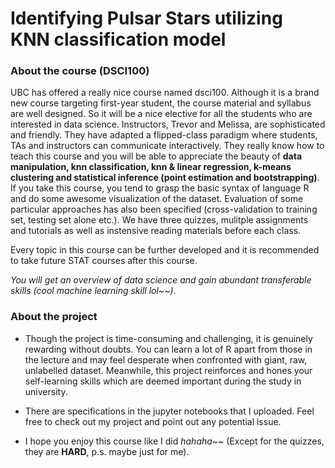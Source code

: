 # Identifying Pulsar Stars utilizing KNN classification model

### About the course (DSCI100)

UBC has offered a really nice course named dsci100. Although it is a brand new course targeting first-year student, the course material and syllabus are well designed. So it will
be a nice elective for all the students who are interested in data science. Instructors, Trevor and Melissa, are sophisticated and friendly. They have adapted a flipped-class
paradigm where students, TAs and instructors can communicate interactively. They really know how to teach this course and you will be able to appreciate the beauty of **data 
manipulation, knn classification, knn & linear regression, k-means clustering and statistical inference (point estimation and bootstrapping)**. If you take this course, you tend
to grasp the basic syntax of language R and do some awesome visualization of the dataset. Evaluation of some particular approaches has also been specified (cross-validation to 
training set, testing set alone etc.). We have three quizzes, mulitple assignments and tutorials as well as instensive reading materials before each class.

Every topic in this course can be further developed and it is recommended to take future STAT courses after this course. 

*You will get an overview of data science and gain abundant transferable skills (cool machine learning skill lol~~)*.

### About the project

- Though the project is time-consuming and challenging, it is genuinely rewarding without doubts. You can learn a lot of R apart from those in the lecture and may feel desperate
when confronted with giant, raw, unlabelled dataset. Meanwhile, this project reinforces and hones your self-learning skills which are deemed important during the study in university. 

- There are specifications in the jupyter notebooks that I uploaded. Feel free to check out my project and point out any potential issue.
-  I hope you enjoy this course like I did *hahaha~~* (Except for the quizzes, they are **HARD**, p.s. maybe just for me).

